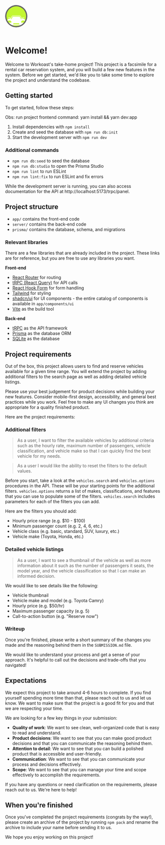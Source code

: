 <img src="public/logo.svg" alt="Workoast Logo" width="64" style="background: #666; padding: 0.25rem; border-radius: 100%; margin-bottom: 1rem;" />

# Welcome!

Welcome to Workoast's take-home project! This project is a facsimile for a rental car reservation system, and you will build a few new features in the system. Before we get started, we'd like you to take some time to explore the project and understand the codebase.

## Getting started

To get started, follow these steps:

Obs: run project frontend command: yarn install && yarn dev:app

1. Install dependencies with `npm install`
2. Create and seed the database with `npm run db:init`
3. Start the development server with `npm run dev`

### Additional commands

- `npm run db:seed` to seed the database
- `npm run db:studio` to open the Prisma Studio
- `npm run lint` to run ESLint
- `npm run lint:fix` to run ESLint and fix errors

While the development server is running, you can also access documentation for the API at http://localhost:5173/trpc/panel.

## Project structure

- `app/` contains the front-end code
- `server/` contains the back-end code
- `prisma/` contains the database, schema, and migrations

### Relevant libraries

There are a few libraries that are already included in the project. These links are for reference, but you are free to use any libraries you want.

**Front-end**
- [React Router](https://reactrouter.com/en/main) for routing
- [tRPC (React Query)](https://trpc.io/docs/client/react) for API calls
- [React Hook Form](https://react-hook-form.com/) for form handling
- [Tailwind](https://tailwindcss.com/) for styling
- [shadcn/ui](https://ui.shadcn.com/) for UI components - the entire catalog of components is available in `app/components/ui`
- [Vite](https://vite.dev/) as the build tool

**Back-end**
- [tRPC](https://trpc.io/) as the API framework
- [Prisma](https://www.prisma.io/) as the database ORM
- [SQLite](https://www.sqlite.org/) as the database

## Project requirements

Out of the box, this project allows users to find and reserve vehicles available for a given time range. You will extend the project by adding additional filters to the search page as well as adding detailed vehicle listings.

Please use your best judgement for product decisions while building your new features. Consider mobile-first design, accessibility, and general best practices while you work. Feel free to make any UI changes you think are appropriate for a quality finished product.

Here are the project requirements:

### **Additional filters**

> As a user, I want to filter the available vehicles by additional criteria such as the hourly rate, maximum number of passengers, vehicle classification, and vehicle make so that I can quickly find the best vehicle for my needs.

> As a user I would like the ability to reset the filters to the default values.

Before you start, take a look at the `vehicles.search` and `vehicles.options` procedures in the API. These will be your starting points for the additional filters. `vehicles.options` returns a list of makes, classifications, and features that you can use to populate some of the filters. `vehicles.search` includes parameters for each of the filters you can add.

Here are the filters you should add:

- Hourly price range (e.g. $10 - $100)
- Minimum passenger count (e.g. 2, 4, 6, etc.)
- Vehicle class (e.g. basic, standard, SUV, luxury, etc.)
- Vehicle make (Toyota, Honda, etc.)

### **Detailed vehicle listings**

> As a user, I want to see a thumbnail of the vehicle as well as more information about it such as the number of passengers it seats, the model year, and the vehicle classification so that I can make an informed decision.

We would like to see details like the following:

- Vehicle thumbnail
- Vehicle make and model (e.g. Toyota Camry)
- Hourly price (e.g. $50/hr)
- Maximum passenger capacity (e.g. 5)
- Call-to-action button (e.g. "Reserve now")

### Writeup

Once you're finished, please write a short summary of the changes you made and the reasoning behind them in the `SUBMISSION.md` file.

We would like to understand your process and get a sense of your approach. It's helpful to call out the decisions and trade-offs that you navigated!

## Expectations

We expect this project to take around 4-6 hours to complete. If you find yourself spending more time than that, please reach out to us and let us know. We want to make sure that the project is a good fit for you and that we are respecting your time.

We are looking for a few key things in your submission:

- **Quality of work**: We want to see clean, well-organized code that is easy to read and understand.
- **Product decisions**: We want to see that you can make good product decisions and that you can communicate the reasoning behind them.
- **Attention to detail**: We want to see that you can build a polished product that is accessible and user-friendly.
- **Communication**: We want to see that you can communicate your process and decisions effectively.
- **Scope**: We want to see that you can manage your time and scope effectively to accomplish the requirements.

If you have any questions or need clarification on the requirements, please reach out to us. We're here to help!

## When you're finished

Once you've completed the project requirements (congrats by the way!), please create an archive of the project by running `npm pack` and rename the archive to include your name before sending it to us.

We hope you enjoy working on this project!
